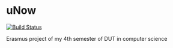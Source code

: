 # uNow
[![Build Status](https://travis-ci.org/manonbaudry/uNow.svg?branch=master)](https://travis-ci.org/manonbaudry/uNow)

Erasmus project of my 4th semester of DUT in computer science

